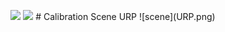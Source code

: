 <p align="center"><img src ="https://img.shields.io/badge/unity-2019.3.3f1-brightgreen?style=flat-square&logo=unity&logoColor=white"/> <img src="https://img.shields.io/badge/pipeline-universal-blue?style=flat-square">
# Calibration Scene URP
![scene](URP.png)